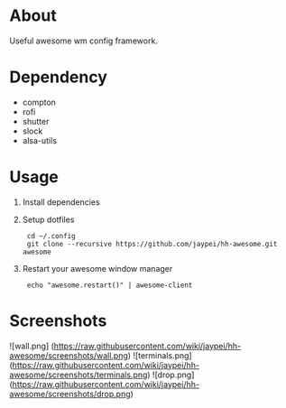 
# About

Useful awesome wm config framework.

# Dependency

* compton
* rofi
* shutter
* slock
* alsa-utils


# Usage

1. Install dependencies
1. Setup dotfiles

        cd ~/.config
        git clone --recursive https://github.com/jaypei/hh-awesome.git awesome

1. Restart your awesome window manager

        echo "awesome.restart()" | awesome-client

# Screenshots

![wall.png] (https://raw.githubusercontent.com/wiki/jaypei/hh-awesome/screenshots/wall.png)
![terminals.png] (https://raw.githubusercontent.com/wiki/jaypei/hh-awesome/screenshots/terminals.png)
![drop.png] (https://raw.githubusercontent.com/wiki/jaypei/hh-awesome/screenshots/drop.png)

